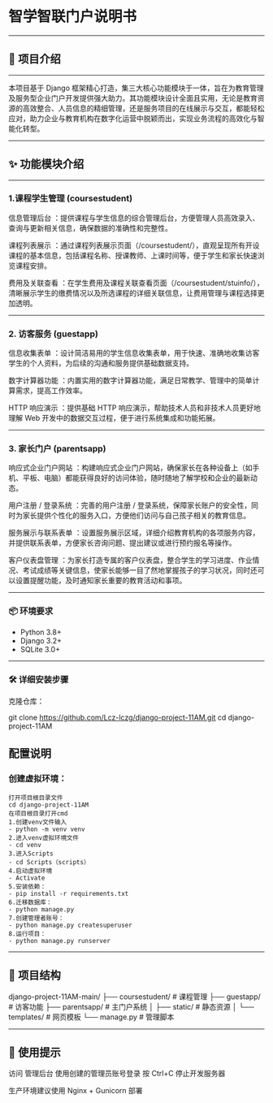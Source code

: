 <!-- by 梁超哲 -->
# 智学智联门户说明书
---
## 🧾 项目介绍
---
本项目基于 Django 框架精心打造，集三大核心功能模块于一体，旨在为教育管理及服务型企业门户开发提供强大助力。其功能模块设计全面且实用，无论是教育资源的高效整合、人员信息的精细管理，还是服务项目的在线展示与交互，都能轻松应对，助力企业与教育机构在数字化运营中脱颖而出，实现业务流程的高效化与智能化转型。


---
## ✨ 功能模块介绍
---
### 1.课程学生管理 (coursestudent)
信息管理后台 ：提供课程与学生信息的综合管理后台，方便管理人员高效录入、查询与更新相关信息，确保数据的准确性和完整性。

课程列表展示 ：通过课程列表展示页面（/coursestudent/），直观呈现所有开设课程的基本信息，包括课程名称、授课教师、上课时间等，便于学生和家长快速浏览课程安排。

费用及关联查看 ：在学生费用及课程关联查看页面（/coursestudent/stuinfo/），清晰展示学生的缴费情况以及所选课程的详细关联信息，让费用管理与课程选择更加透明。

---
### 2. 访客服务 (guestapp)

信息收集表单 ：设计简洁易用的学生信息收集表单，用于快速、准确地收集访客学生的个人资料，为后续的沟通和服务提供基础数据支持。

数字计算器功能 ：内置实用的数字计算器功能，满足日常教学、管理中的简单计算需求，提高工作效率。

HTTP 响应演示 ：提供基础 HTTP 响应演示，帮助技术人员和非技术人员更好地理解 Web 开发中的数据交互过程，便于进行系统集成和功能拓展。

---
### 3. 家长门户 (parentsapp)
响应式企业门户网站 ：构建响应式企业门户网站，确保家长在各种设备上（如手机、平板、电脑）都能获得良好的访问体验，随时随地了解学校和企业的最新动态。

用户注册 / 登录系统 ：完善的用户注册 / 登录系统，保障家长账户的安全性，同时为家长提供个性化的服务入口，方便他们访问与自己孩子相关的教育信息。

服务展示与联系表单 ：设置服务展示区域，详细介绍教育机构的各项服务内容，并提供联系表单，方便家长咨询问题、提出建议或进行预约报名等操作。

客户仪表盘管理 ：为家长打造专属的客户仪表盘，整合学生的学习进度、作业情况、考试成绩等关键信息，使家长能够一目了然地掌握孩子的学习状况，同时还可以设置提醒功能，及时通知家长重要的教育活动和事项。
<!-- by 梁超哲 -->
---
<!-- by 吴和师 -->
### 📦 环境要求

- Python 3.8+
- Django 3.2+
- SQLite 3.0+
------



### 🛠️ 详细安装步骤
克隆仓库：


git clone https://github.com/Lcz-lczg/django-project-11AM.git
cd django-project-11AM

## 配置说明
### 创建虚拟环境：
```
打开项目根目录文件
cd django-project-11AM
在项目根目录打开cmd
1.创建venv文件输入
- python -m venv venv
2.进入venv虚拟环境文件
- cd venv
3.进入Scripts 
- cd Scripts（scripts）
4.启动虚拟环境 
- Activate
5.安装依赖：
- pip install -r requirements.txt
6.迁移数据库：
- python manage.py 
7.创建管理者账号：
- python manage.py createsuperuser
8.运行项目：
- python manage.py runserver
```
------

## 📁 项目结构

django-project-11AM-main/
├── coursestudent/    # 课程管理
├── guestapp/         # 访客功能
├── parentsapp/       # 主门户系统
│   ├── static/       # 静态资源
│   └── templates/    # 网页模板
└── manage.py         # 管理脚本

---

## 🚀 使用提示
访问 管理后台 使用创建的管理员账号登录
按 Ctrl+C 停止开发服务器

生产环境建议使用 Nginx + Gunicorn 部署
<!-- by 吴和师 -->



